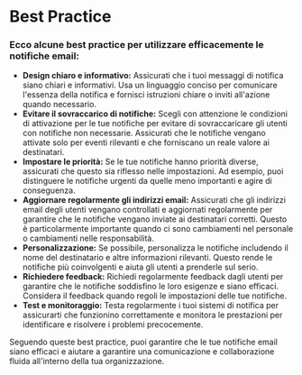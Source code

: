 # Best Practice

### Ecco alcune best practice per utilizzare efficacemente le notifiche email:

* **Design chiaro e informativo:** Assicurati che i tuoi messaggi di notifica siano chiari e informativi. Usa un linguaggio conciso per comunicare l'essenza della notifica e fornisci istruzioni chiare o inviti all'azione quando necessario.
* **Evitare il sovraccarico di notifiche:** Scegli con attenzione le condizioni di attivazione per le tue notifiche per evitare di sovraccaricare gli utenti con notifiche non necessarie. Assicurati che le notifiche vengano attivate solo per eventi rilevanti e che forniscano un reale valore ai destinatari.
* **Impostare le priorità:** Se le tue notifiche hanno priorità diverse, assicurati che questo sia riflesso nelle impostazioni. Ad esempio, puoi distinguere le notifiche urgenti da quelle meno importanti e agire di conseguenza.
* **Aggiornare regolarmente gli indirizzi email:** Assicurati che gli indirizzi email degli utenti vengano controllati e aggiornati regolarmente per garantire che le notifiche vengano inviate ai destinatari corretti. Questo è particolarmente importante quando ci sono cambiamenti nel personale o cambiamenti nelle responsabilità.
* **Personalizzazione:** Se possibile, personalizza le notifiche includendo il nome del destinatario e altre informazioni rilevanti. Questo rende le notifiche più coinvolgenti e aiuta gli utenti a prenderle sul serio.
* **Richiedere feedback:** Richiedi regolarmente feedback dagli utenti per garantire che le notifiche soddisfino le loro esigenze e siano efficaci. Considera il feedback quando regoli le impostazioni delle tue notifiche.
* **Test e monitoraggio:** Testa regolarmente i tuoi sistemi di notifica per assicurarti che funzionino correttamente e monitora le prestazioni per identificare e risolvere i problemi precocemente.

Seguendo queste best practice, puoi garantire che le tue notifiche email siano efficaci e aiutare a garantire una comunicazione e collaborazione fluida all'interno della tua organizzazione.
